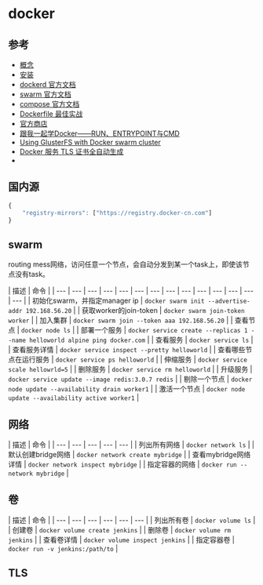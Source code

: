 # docker

## 参考

* [概念](https://docs.docker.com/get-started/)
* [安装](https://docs.docker.com/install/linux/docker-ce/centos/)
* [dockerd 官方文档](https://docs.docker.com/engine/reference/commandline/dockerd/)
* [swarm 官方文档](https://docs.docker.com/engine/swarm/)
* [compose 官方文档](https://docs.docker.com/compose/overview/)
* [Dockerfile 最佳实战](https://docs.docker.com/v17.09/engine/userguide/eng-image/dockerfile_best-practices/)
* [官方商店](https://store.docker.com/)
* [跟我一起学Docker——RUN、ENTRYPOINT与CMD](https://www.binss.me/blog/learn-docker-with-me-about-run-entrypoint-and-cmd/)
* [Using GlusterFS with Docker swarm cluster](http://embaby.com/blog/using-glusterfs-docker-swarm-cluster/)
* [Docker 服务 TLS 证书全自动生成](https://segmentfault.com/a/1190000012510820)
* 
## 国内源

```javascript
{
    "registry-mirrors": ["https://registry.docker-cn.com"]
}
```

## swarm

routing mess网络，访问任意一个节点，会自动分发到某一个task上，即使该节点没有task。

| 描述 | 命令 |
| --- | --- | --- | --- | --- | --- | --- | --- | --- | --- | --- | --- | --- | --- |
| 初始化swarm，并指定manager ip | `docker swarm init --advertise-addr 192.168.56.20` |
| 获取worker的join-token | `docker swarm join-token worker` |
| 加入集群 | `docker swarm join --token aaa 192.168.56.20` |
| 查看节点 | `docker node ls` |
| 部署一个服务 | `docker service create --replicas 1 --name helloworld alpine ping docker.com` |
| 查看服务 | `docker service ls` |
| 查看服务详情 | `docker service inspect --pretty helloworld` |
| 查看哪些节点在运行服务 | `docker service ps helloworld` |
| 伸缩服务 | `docker service scale hellowrld=5` |
| 删除服务 | `docker service rm helloworld` |
| 升级服务 | `docker service update --image redis:3.0.7 redis` |
| 剔除一个节点 | `docker node update --availability drain worker1` |
| 激活一个节点 | `docker node update --availability active worker1` |

## 网络

| 描述 | 命令 |
| --- | --- | --- | --- | --- |
| 列出所有网络 | `docker network ls` |
| 默认创建bridge网络 | `docker network create mybridge` |
| 查看mybridge网络详情 | `docker network inspect mybridge` |
| 指定容器的网络 | `docker run --network mybridge` |

## 卷

| 描述 | 命令 |
| --- | --- | --- | --- | --- | --- |
| 列出所有卷 | `docker volume ls` |
| 创建卷 | `docker volume create jenkins` |
| 删除卷 | `docker volume rm jenkins` |
| 查看卷详情 | `docker volume inspect jenkins` |
| 指定容器卷 | `docker run -v jenkins:/path/to` |

## TLS

